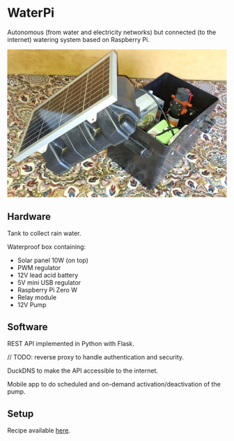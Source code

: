 # WaterPi

Autonomous (from water and electricity networks) but connected (to the internet) watering system based on Raspberry Pi.

![WaterPi box](waterpi.jpg)

## Hardware

Tank to collect rain water.

Waterproof box containing:
- Solar panel 10W (on top)
- PWM regulator
- 12V lead acid battery
- 5V mini USB regulator
- Raspberry Pi Zero W
- Relay module
- 12V Pump

## Software

REST API implemented in Python with Flask.

// TODO: reverse proxy to handle authentication and security.

DuckDNS to make the API accessible to the internet.

Mobile app to do scheduled and on-demand activation/deactivation of the pump.

## Setup

Recipe available [here](Recipe).
